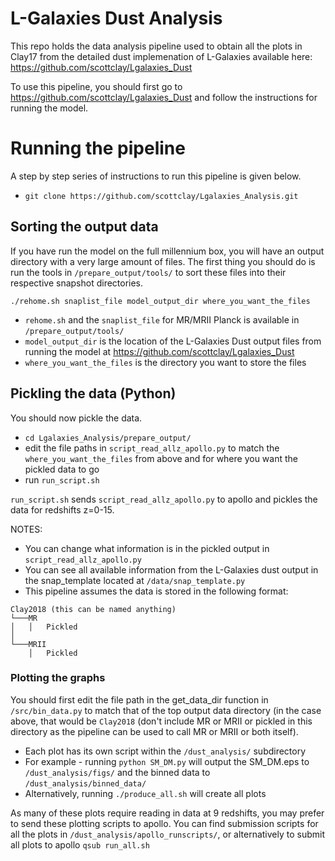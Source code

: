 # L-Galaxies Dust Analysis
This repo holds the data analysis pipeline used to obtain all the plots in Clay17 from the detailed dust implemenation of L-Galaxies available here: https://github.com/scottclay/Lgalaxies_Dust

To use this pipeline, you should first go to https://github.com/scottclay/Lgalaxies_Dust and follow the instructions for running the model. 

# Running the pipeline

A step by step series of instructions to run this pipeline is given below. 

* ```git clone https://github.com/scottclay/Lgalaxies_Analysis.git```


## Sorting the output data

If you have run the model on the full millennium box, you will have an output directory with a very large amount of files. The first thing you should do is run the tools in ```/prepare_output/tools/``` to sort these files into their respective snapshot directories. 

```./rehome.sh snaplist_file model_output_dir where_you_want_the_files```

* ```rehome.sh``` and the ```snaplist_file``` for MR/MRII Planck is available in ```/prepare_output/tools/```
* ```model_output_dir``` is the location of the L-Galaxies Dust output files from running the model at https://github.com/scottclay/Lgalaxies_Dust
* ```where_you_want_the_files``` is the directory you want to store the files

## Pickling the data (Python)

You should now pickle the data. 
* ```cd Lgalaxies_Analysis/prepare_output/```
* edit the file paths in ```script_read_allz_apollo.py``` to match the ```where_you_want_the_files``` from above and for where you want the pickled data to go
* run ```run_script.sh```

```run_script.sh``` sends ```script_read_allz_apollo.py``` to apollo and pickles the data for redshifts z=0-15. 

NOTES:
* You can change what information is in the pickled output in ```script_read_allz_apollo.py```
* You can see all available information from the L-Galaxies dust output in the snap_template located at ```/data/snap_template.py```
* This pipeline assumes the data is stored in the following format:
```
Clay2018 (this can be named anything)
└───MR
│   │   Pickled
│   
└───MRII
    │   Pickled
```

### Plotting the graphs

You should first edit the file path in the get_data_dir function in ```/src/bin_data.py``` to match that of the top output data directory (in the case above, that would be ```Clay2018``` (don't include MR or MRII or pickled in this directory as the pipeline can be used to call MR or MRII or both itself). 

* Each plot has its own script within the ```/dust_analysis/``` subdirectory
* For example - running ```python SM_DM.py``` will output the SM_DM.eps to ```/dust_analysis/figs/``` and the binned data to ```/dust_analysis/binned_data/```
* Alternatively, running ```./produce_all.sh``` will create all plots

As many of these plots require reading in data at 9 redshifts, you may prefer to send these plotting scripts to apollo. You can find submission scripts for all the plots in ```/dust_analysis/apollo_runscripts/```, or alternatively to submit all plots to apollo ```qsub run_all.sh```


 
